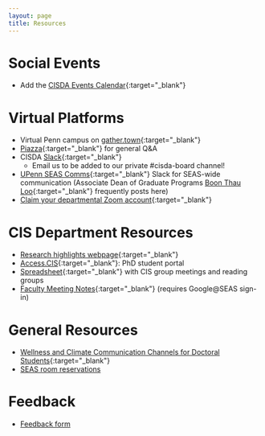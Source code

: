 ```yaml
---
layout: page
title: Resources
---
```


# Social Events
- Add the [CISDA Events Calendar](https://calendar.google.com/calendar?cid=Y19ncGk4cXBrcWFyNDg5bTFsOXQ4djhhNjJrb0Bncm91cC5jYWxlbmRhci5nb29nbGUuY29t){:target="_blank"}

# Virtual Platforms
- Virtual Penn campus on [gather.town](https://gather.town/aQMGI0l1R8DP0Ovv/penn-cis){:target="_blank"}
- [Piazza](https://piazza.com/class/jzjxhmkdn7o549){:target="_blank"} for general Q&A
- CISDA [Slack](https://join.slack.com/t/penn-cis-phd/shared_invite/zt-lav7oxo7-TSqn30Xq82FlJbo9aW1SXw){:target="_blank"}
    - Email us to be added to our private #cisda-board channel!
- [UPenn SEAS Comms](https://join.slack.com/t/upennseascomms/shared_invite/zt-ifsz0yd3-lNwr8Cc1X~3YLm1wtDg12w){:target="_blank"}
  Slack for SEAS-wide communication (Associate Dean of 
  Graduate Programs [Boon Thau Loo](https://boonloo.cis.upenn.edu/){:target="_blank"} frequently posts here)
- [Claim your departmental Zoom account](https://upenn.zoom.us/){:target="_blank"}

# CIS Department Resources
- [Research highlights webpage](https://highlights.cis.upenn.edu/){:target="_blank"}
- [Access.CIS](https://access.cis.upenn.edu/){:target="_blank"}: PhD student portal
- [Spreadsheet](https://docs.google.com/spreadsheets/d/16PHIwHQodiWW2u4BWmM8rXsNYDRSXIGXwkEVecerzEw/edit#gid=0){:target="_blank"}
  with CIS group meetings and reading groups
- [Faculty Meeting Notes](https://drive.google.com/drive/folders/1fKvY9u13pnsx5yP1CO8KFTIDb2ygRP82?usp=sharing){:target="_blank"} (requires Google@SEAS sign-in)

# General Resources
- [Wellness and Climate Communication Channels for Doctoral Students](https://docs.google.com/document/d/188Be6oetGfHrBbdKAcxs1anQtv_Xy3kC6GiflgsM2o0/edit?usp=sharing){:target="_blank"}
- [SEAS room reservations](https://cets.seas.upenn.edu/answers/room-reservation.html)

# Feedback
- <a href="https://forms.gle/TKztGT46pPWcy8qn9" target="_blank">Feedback form</a>
